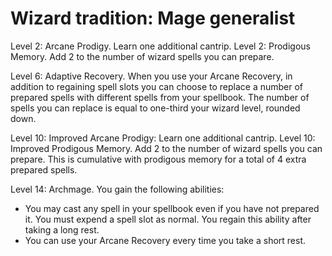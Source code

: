 Wizard tradition: Mage generalist
======================

Level 2: Arcane Prodigy. Learn one additional cantrip.
Level 2: Prodigous Memory. Add 2 to the number of wizard spells you can prepare.

Level 6: Adaptive Recovery. When you use your Arcane Recovery, in
addition to regaining spell slots you can choose to replace a number
of prepared spells with different spells from your spellbook. The
number of spells you can replace is equal to one-third your wizard
level, rounded down.

Level 10: Improved Arcane Prodigy: Learn one additional cantrip.
Level 10: Improved Prodigous Memory. Add 2 to the number of wizard
spells you can prepare. This is cumulative with prodigous memory for a total
of 4 extra prepared spells.

Level 14: Archmage. You gain the following abilities:
  * You may cast any spell in your spellbook even if you have not
    prepared it. You must expend a spell slot as normal. You regain
    this ability after taking a long rest.
  * You can use your Arcane Recovery every time you take a short rest.
